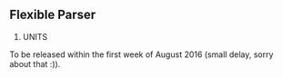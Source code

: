 ## Flexible Parser
1. UNITS

To be released within the first week of August 2016 (small delay, sorry about that :)).
